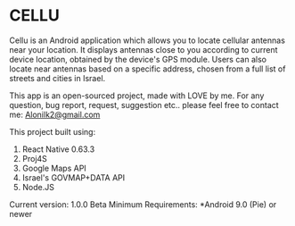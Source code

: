 # CELLU

Cellu is an Android application which allows you to locate cellular antennas near your location.
It displays antennas close to you according to current device location, obtained by the device's GPS module.
Users can also locate near antennas based on a specific address, chosen from a full list of streets and cities in Israel.

This app is an open-sourced project, made with LOVE by me.
For any question, bug report, request, suggestion etc.. please feel free to contact me: Alonilk2@gmail.com

This project built using:
1) React Native 0.63.3
2) Proj4S
3) Google Maps API
4) Israel's GOVMAP+DATA API
5) Node.JS


Current version: 1.0.0 Beta
Minimum Requirements: 
*Android 9.0 (Pie) or newer
